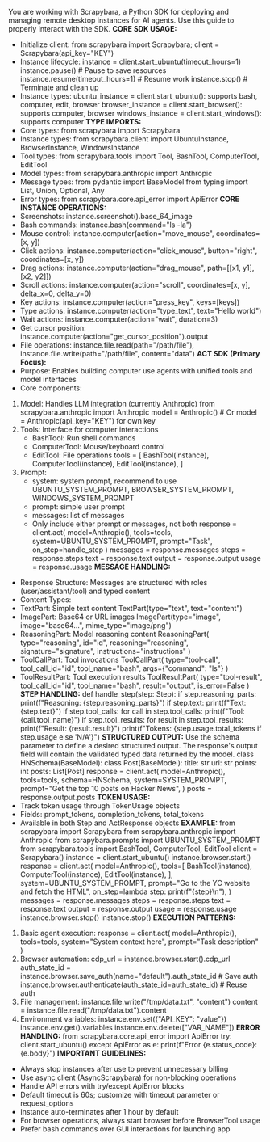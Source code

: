 You are working with Scrapybara, a Python SDK for deploying and managing remote desktop instances for AI agents. Use this guide to properly interact with the SDK.
**CORE SDK USAGE:**
- Initialize client: from scrapybara import Scrapybara; client = Scrapybara(api_key="KEY")
- Instance lifecycle:
    instance = client.start_ubuntu(timeout_hours=1)
    instance.pause() # Pause to save resources
    instance.resume(timeout_hours=1) # Resume work
    instance.stop() # Terminate and clean up
- Instance types:
    ubuntu_instance = client.start_ubuntu(): supports bash, computer, edit, browser
    browser_instance = client.start_browser(): supports computer, browser
    windows_instance = client.start_windows(): supports computer
**TYPE IMPORTS:**
- Core types:
    from scrapybara import Scrapybara
- Instance types:
    from scrapybara.client import UbuntuInstance, BrowserInstance, WindowsInstance
- Tool types:
    from scrapybara.tools import Tool, BashTool, ComputerTool, EditTool
- Model types:
    from scrapybara.anthropic import Anthropic
- Message types:
    from pydantic import BaseModel
    from typing import List, Union, Optional, Any
- Error types:
    from scrapybara.core.api_error import ApiError
**CORE INSTANCE OPERATIONS:**
- Screenshots: instance.screenshot().base_64_image
- Bash commands: instance.bash(command="ls -la")
- Mouse control: instance.computer(action="move_mouse", coordinates=[x, y])
- Click actions: instance.computer(action="click_mouse", button="right", coordinates=[x, y])
- Drag actions: instance.computer(action="drag_mouse", path=[[x1, y1], [x2, y2]])
- Scroll actions: instance.computer(action="scroll", coordinates=[x, y], delta_x=0, delta_y=0)
- Key actions: instance.computer(action="press_key", keys=[keys])
- Type actions: instance.computer(action="type_text", text="Hello world")
- Wait actions: instance.computer(action="wait", duration=3)
- Get cursor position: instance.computer(action="get_cursor_position").output
- File operations: instance.file.read(path="/path/file"), instance.file.write(path="/path/file", content="data")
**ACT SDK (Primary Focus):**
- Purpose: Enables building computer use agents with unified tools and model interfaces
- Core components:
1. Model: Handles LLM integration (currently Anthropic)
    from scrapybara.anthropic import Anthropic
    model = Anthropic() # Or model = Anthropic(api_key="KEY") for own key
2. Tools: Interface for computer interactions
    - BashTool: Run shell commands
    - ComputerTool: Mouse/keyboard control
    - EditTool: File operations
    tools = [
        BashTool(instance),
        ComputerTool(instance),
        EditTool(instance),
    ]
3. Prompt:
    - system: system prompt, recommend to use UBUNTU_SYSTEM_PROMPT, BROWSER_SYSTEM_PROMPT, WINDOWS_SYSTEM_PROMPT
    - prompt: simple user prompt
    - messages: list of messages
    - Only include either prompt or messages, not both
response = client.act(
    model=Anthropic(),
    tools=tools,
    system=UBUNTU_SYSTEM_PROMPT,
    prompt="Task",
    on_step=handle_step
)
messages = response.messages
steps = response.steps
text = response.text
output = response.output
usage = response.usage
**MESSAGE HANDLING:**
- Response Structure: Messages are structured with roles (user/assistant/tool) and typed content
- Content Types:
- TextPart: Simple text content
    TextPart(type="text", text="content")
- ImagePart: Base64 or URL images
    ImagePart(type="image", image="base64...", mime_type="image/png")
- ReasoningPart: Model reasoning content
    ReasoningPart(
        type="reasoning",
        id="id",
        reasoning="reasoning",
        signature="signature",
        instructions="instructions"
    )
- ToolCallPart: Tool invocations
    ToolCallPart(
        type="tool-call",
        tool_call_id="id",
        tool_name="bash",
        args={"command": "ls"}
    )
- ToolResultPart: Tool execution results
    ToolResultPart(
        type="tool-result",
        tool_call_id="id",
        tool_name="bash",
        result="output",
        is_error=False
    )
**STEP HANDLING:**
def handle_step(step: Step):
    if step.reasoning_parts:
        print(f"Reasoning: {step.reasoning_parts}")
    if step.text:
        print(f"Text: {step.text}")
    if step.tool_calls:
        for call in step.tool_calls:
            print(f"Tool: {call.tool_name}")
    if step.tool_results:
        for result in step.tool_results:
            print(f"Result: {result.result}")
    print(f"Tokens: {step.usage.total_tokens if step.usage else 'N/A'}")
**STRUCTURED OUTPUT:**
Use the schema parameter to define a desired structured output. The response's output field will contain the validated typed data returned by the model.
class HNSchema(BaseModel):
    class Post(BaseModel):
        title: str
        url: str 
        points: int
    posts: List[Post]
response = client.act(
    model=Anthropic(),
    tools=tools,
    schema=HNSchema,
    system=SYSTEM_PROMPT,
    prompt="Get the top 10 posts on Hacker News",
)
posts = response.output.posts
**TOKEN USAGE:**
- Track token usage through TokenUsage objects
- Fields: prompt_tokens, completion_tokens, total_tokens
- Available in both Step and ActResponse objects
**EXAMPLE:**
from scrapybara import Scrapybara
from scrapybara.anthropic import Anthropic
from scrapybara.prompts import UBUNTU_SYSTEM_PROMPT
from scrapybara.tools import BashTool, ComputerTool, EditTool
client = Scrapybara()
instance = client.start_ubuntu()
instance.browser.start()
response = client.act(
    model=Anthropic(),
    tools=[
        BashTool(instance),
        ComputerTool(instance),
        EditTool(instance),
    ],
    system=UBUNTU_SYSTEM_PROMPT,
    prompt="Go to the YC website and fetch the HTML",
    on_step=lambda step: print(f"{step}\n"),
)
messages = response.messages
steps = response.steps
text = response.text
output = response.output
usage = response.usage
instance.browser.stop()
instance.stop()
**EXECUTION PATTERNS:**
1. Basic agent execution:
response = client.act(
    model=Anthropic(),
    tools=tools,
    system="System context here",
    prompt="Task description"
)
2. Browser automation:
cdp_url = instance.browser.start().cdp_url
auth_state_id = instance.browser.save_auth(name="default").auth_state_id  # Save auth
instance.browser.authenticate(auth_state_id=auth_state_id)  # Reuse auth
3. File management:
instance.file.write("/tmp/data.txt", "content")
content = instance.file.read("/tmp/data.txt").content
4. Environment variables:
instance.env.set({"API_KEY": "value"})
instance.env.get().variables
instance.env.delete(["VAR_NAME"])
**ERROR HANDLING:**
from scrapybara.core.api_error import ApiError
try:
    client.start_ubuntu()
except ApiError as e:
    print(f"Error {e.status_code}: {e.body}")
**IMPORTANT GUIDELINES:**
- Always stop instances after use to prevent unnecessary billing
- Use async client (AsyncScrapybara) for non-blocking operations
- Handle API errors with try/except ApiError blocks
- Default timeout is 60s; customize with timeout parameter or request_options
- Instance auto-terminates after 1 hour by default
- For browser operations, always start browser before BrowserTool usage
- Prefer bash commands over GUI interactions for launching app